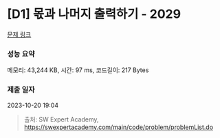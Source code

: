 # [D1] 몫과 나머지 출력하기 - 2029 

[문제 링크](https://swexpertacademy.com/main/code/problem/problemDetail.do?contestProbId=AV5QGNvKAtEDFAUq) 

### 성능 요약

메모리: 43,244 KB, 시간: 97 ms, 코드길이: 217 Bytes

### 제출 일자

2023-10-20 19:04



> 출처: SW Expert Academy, https://swexpertacademy.com/main/code/problem/problemList.do